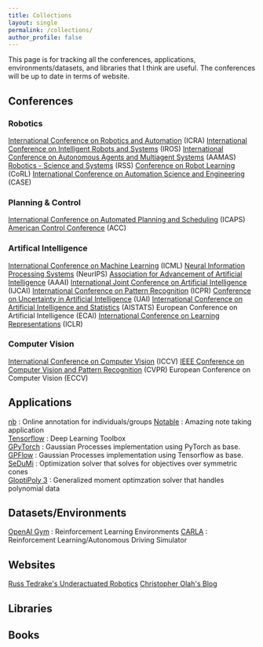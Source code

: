 ```yaml
---
title: Collections
layout: single
permalink: /collections/
author_profile: false
---
```


This page is for tracking all the conferences, applications, environments/datasets, and libraries that I think are useful. The conferences will be up to date in terms of website.

## Conferences

### Robotics

[International Conference on Robotics and Automation](https://www.icra2020.org/) (ICRA)
[International Conference on Intelligent Robots and Systems](https://www.iros2019.org/) (IROS)
[International Conference on Autonomous Agents and Multiagent Systems](https://aamas2020.conference.auckland.ac.nz/) (AAMAS)
[Robotics - Science and Systems](www.roboticsconference.org) (RSS)
[Conference on Robot Learning](https://www.robot-learning.org/) (CoRL)
[International Conference on Automation Science and Engineering](http://case2019.hust.edu.cn/) (CASE)

### Planning & Control

[International Conference on Automated Planning and Scheduling](https://icaps20.icaps-conference.org/) (ICAPS)
[American Control Conference](http://acc2020.a2c2.org/) (ACC)

### Artifical Intelligence

[International Conference on Machine Learning](https://icml.cc/) (ICML)
[Neural Information Processing Systems](https://nips.cc/) (NeurIPS)
[Association for Advancement of Artificial Intelligence](https://aaai.org/Conferences/AAAI-20/) (AAAI)
[International Joint Conference on Artificial Intelligence](http://ijcai19.org/) (IJCAI)
[International Conference on Pattern Recognition](https://www.icpr2020.it/) (ICPR)
[Conference on Uncertainty in Artificial Intelligence](http://auai.org/uai2019/) (UAI)
[International Conference on Artificial Intelligence and Statistics](http://www.aistats.org) (AISTATS)
European Conference on Artificial Intelligence (ECAI)
[International Conference on Learning Representations](https://iclr.cc/) (ICLR)

### Computer Vision

[International Conference on Computer Vision](http://iccv2019.thecvf.com/) (ICCV)
[IEEE Conference on Computer Vision and Pattern Recognition](http://cvpr2020.thecvf.com/) (CVPR)
European Conference on Computer Vision (ECCV)

## Applications
[nb](http://nb.mit.edu/welcome) : Online annotation for individuals/groups
[Notable](https://github.com/notable/notable) : Amazing note taking application  
[Tensorflow](https://www.tensorflow.org/) : Deep Learning Toolbox  
[GPyTorch](https://gpytorch.ai/) : Gaussian Processes implementation using PyTorch as base.  
[GPFlow](https://github.com/GPflow/GPflow) : Gaussian Processes implementation using Tensorflow as base.  
[SeDuMi](http://sedumi.ie.lehigh.edu/) : Optimization solver that solves for objectives over symmetric cones  
[GloptiPoly 3](http://homepages.laas.fr/henrion/software/gloptipoly/) : Generalized moment optimzation solver that handles polynomial data


## Datasets/Environments
[OpenAI Gym](https://gym.openai.com/) : Reinforcement Learning Environments
[CARLA](https://github.com/carla-simulator/carla) : Reinforcement Learning/Autonomous Driving Simulator

## Websites
[Russ Tedrake's Underactuated Robotics](http://underactuated.mit.edu/underactuated.html)
[Christopher Olah's Blog](https://colah.github.io/)


## Libraries


## Books